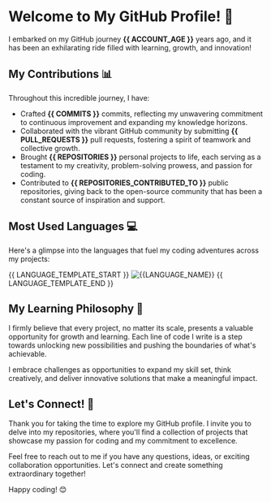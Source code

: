 # Welcome to My GitHub Profile! 🚀

I embarked on my GitHub journey **{{ ACCOUNT_AGE }}** years ago, and it has been an exhilarating ride filled with learning, growth, and innovation!

## My Contributions 📊

Throughout this incredible journey, I have:

- Crafted **{{ COMMITS }}** commits, reflecting my unwavering commitment to continuous improvement and expanding my knowledge horizons.
- Collaborated with the vibrant GitHub community by submitting **{{ PULL_REQUESTS }}** pull requests, fostering a spirit of teamwork and collective growth.
- Brought **{{ REPOSITORIES }}** personal projects to life, each serving as a testament to my creativity, problem-solving prowess, and passion for coding.
- Contributed to **{{ REPOSITORIES_CONTRIBUTED_TO }}** public repositories, giving back to the open-source community that has been a constant source of inspiration and support.

## Most Used Languages 💻

Here's a glimpse into the languages that fuel my coding adventures across my projects:

{{ LANGUAGE_TEMPLATE_START }}
![{{LANGUAGE_NAME}}](https://img.shields.io/static/v1?style=flat-square&label=%E2%A0%80&color=555&labelColor={{LANGUAGE_COLOR:uri}}&message={{LANGUAGE_NAME:uri}}%EF%B8%B1{{LANGUAGE_PERCENT:uri}}%25)
{{ LANGUAGE_TEMPLATE_END }}

## My Learning Philosophy 🌱

I firmly believe that every project, no matter its scale, presents a valuable opportunity for growth and learning. Each line of code I write is a step towards unlocking new possibilities and pushing the boundaries of what's achievable.

I embrace challenges as opportunities to expand my skill set, think creatively, and deliver innovative solutions that make a meaningful impact.

## Let's Connect! 🤝

Thank you for taking the time to explore my GitHub profile. I invite you to delve into my repositories, where you'll find a collection of projects that showcase my passion for coding and my commitment to excellence.

Feel free to reach out to me if you have any questions, ideas, or exciting collaboration opportunities. Let's connect and create something extraordinary together!

Happy coding! 😊


<!-- 
Joined Github **{{ ACCOUNT_AGE }}** years ago.

Since then, I have made {{ COMMITS }} commits, submitted {{ PULL_REQUESTS }} pull requests, created {{ REPOSITORIES }} personal projects, and contributed to {{ REPOSITORIES_CONTRIBUTED_TO }} public repositories.

Most used languages across my projects:

{{ LANGUAGE_TEMPLATE_START }}
![{{LANGUAGE_NAME}}](https://img.shields.io/static/v1?style=flat-square&label=%E2%A0%80&color=555&labelColor={{LANGUAGE_COLOR:uri}}&message={{LANGUAGE_NAME:uri}}%EF%B8%B1{{LANGUAGE_PERCENT:uri}}%25)
{{ LANGUAGE_TEMPLATE_END }}
-->

<!-- 
Since then I pushed **{{ COMMITS }}** commits, opened **{{ ISSUES }}** issues, submitted **{{ PULL_REQUESTS }}** pull requests, received **{{ STARS }}** stars across **{{ REPOSITORIES }}** personal projects and contributed to **{{ REPOSITORIES_CONTRIBUTED_TO }}** public repositories.
-->
